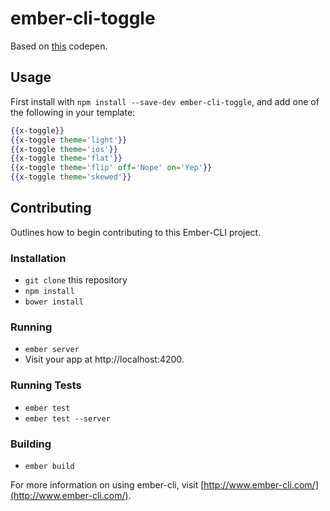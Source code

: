 # ember-cli-toggle

Based on [this](http://codepen.io/mallendeo/pen/eLIiG/) codepen.

## Usage

First install with `npm install --save-dev ember-cli-toggle`, and add one of the following
in your template:

```hbs
{{x-toggle}}
{{x-toggle theme='light'}}
{{x-toggle theme='ios'}}
{{x-toggle theme='flat'}}
{{x-toggle theme='flip' off='Nope' on='Yep'}}
{{x-toggle theme='skewed'}}
```

## Contributing

Outlines how to begin contributing to this Ember-CLI project.

### Installation

* `git clone` this repository
* `npm install`
* `bower install`

### Running

* `ember server`
* Visit your app at http://localhost:4200.

### Running Tests

* `ember test`
* `ember test --server`

### Building

* `ember build`

For more information on using ember-cli, visit [http://www.ember-cli.com/](http://www.ember-cli.com/).
